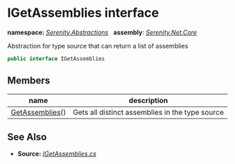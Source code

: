 # IGetAssemblies interface
**namespace:** *[Serenity.Abstractions](../README.md#serenity.abstractions-namespace)*   **assembly**: *[Serenity.Net.Core](../README.md)*

Abstraction for type source that can return a list of assemblies

```csharp
public interface IGetAssemblies
```

## Members

| name | description |
| --- | --- |
| [GetAssemblies](IGetAssemblies/GetAssemblies.md)() | Gets all distinct assemblies in the type source |

## See Also

* **Source:** *[IGetAssemblies.cs](https://github.com/serenity-is/Serenity/blob/master/src/Serenity.Net.Core/ComponentModel/Extensibility/IGetAssemblies.cs)*